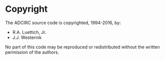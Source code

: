 # Copyright

The ADCIRC source code is copyrighted, 1994-2016, by:

* R.A. Luettich, Jr.
* J.J. Westerink

No part of this code may be reproduced or redistributed without the written permission of the authors.             
